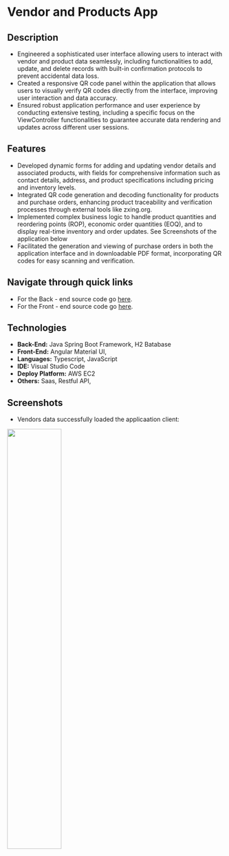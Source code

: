 # Vendor and Products App

## Description
- Engineered a sophisticated user interface allowing users to interact with vendor and product data seamlessly, including functionalities to add, update, and delete records with built-in confirmation protocols to prevent accidental data loss.
- Created a responsive QR code panel within the application that allows users to visually verify QR codes directly from the interface, improving user interaction and data accuracy.
- Ensured robust application performance and user experience by conducting extensive testing, including a specific focus on the ViewController functionalities to guarantee accurate data rendering and updates across different user sessions.

## Features
- Developed dynamic forms for adding and updating vendor details and associated products, with fields for comprehensive information such as contact details, address, and product specifications including pricing and inventory levels.
- Integrated QR code generation and decoding functionality for products and purchase orders, enhancing product traceability and verification processes through external tools like zxing.org.
- Implemented complex business logic to handle product quantities and reordering points (ROP), economic order quantities (EOQ), and to display real-time inventory and order updates.
See Screenshots of the application below
- Facilitated the generation and viewing of purchase orders in both the application interface and in downloadable PDF format, incorporating QR codes for easy scanning and verification.

## Navigate through quick links
- For the Back - end source code go [here](https://github.com/j-arandia/vendor_products_app/tree/main/CaseStudy/casestudy/src/main/java/com/info5059/casestudy).
- For the Front - end source code go [here](https://github.com/j-arandia/vendor_products_app/tree/main/CaseStudy/clientcasestudy/src/app).

## Technologies
- **Back-End:** Java Spring Boot Framework, H2 Batabase
- **Front-End:** Angular Material UI, 
- **Languages:** Typescript, JavaScript
- **IDE:** Visual Studio Code
- **Deploy Platform:** AWS EC2
- **Others:** Saas, Restful API, 

## Screenshots
- Vendors data successfully loaded the applicaation client:
<img src="https://github.com/j-arandia/vendor_products_app/assets/105087979/1a22db79-540a-4823-81ea-b79e23758bf3" width=50% height=50%>



